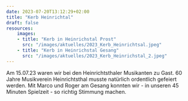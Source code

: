 ```yaml
---
date: 2023-07-20T13:12:29+02:00
title: "Kerb Heinrichtal"
draft: false
resources:
    images:
    - title: "Kerb in Heinrichstal Prost"
      src: "/images/aktuelles/2023_Kerb_Heinrichtsal.jpeg"
    - title: "Kerb in Heinrichstal Gesang"
      src: "/images/aktuelles/2023_Kerb_Heinrichstal_2.jpeg"
---
```


Am 15.07.23 waren wir bei den Heinrichtsthaler Musikanten zu Gast. 60 Jahre Musikverein Heinrichtsthal musste natürlich ordentlich gefeiert werden.
Mit Marco und Roger am Gesang konnten wir - in unseren 45 Minuten Spielzeit - so richtig Stimmung machen.




